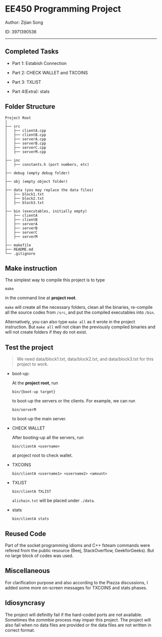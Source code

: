 # EE450 Programming Project
Author: Zijian Song

ID: 3971390536 

---

## Completed Tasks
- Part 1: Estabish Connection

- Part 2: CHECK WALLET and TXCOINS

- Part 3: TXLIST

- Part 4(Extra): stats

## Folder Structure
```
Project Root
│
├── src
│   ├── clientA.cpp
│   ├── clientB.cpp
│   ├── serverA.cpp
│   ├── serverB.cpp
│   ├── serverC.cpp
│   ├── serverM.cpp
│
├── inc
│   ├── constants.h (port numbers, etc)
│
├── debug (empty debug folder)
│
├── obj (empty object folder)
│
├── data (you may replace the data files)
│   ├── block1.txt
│   ├── block2.txt
│   ├── block3.txt
│ 
├── bin (executables, initially empty)
│   ├── clientA
│   ├── clientB
│   ├── serverA
│   ├── serverB
│   ├── serverC
│   ├── serverM
│
├── makefile
├── README.md 
└── .gitignore
```

## Make instruction
The simplest way to compile this project is to type 

`make`

in the command line at **project root**. 

`make` will create all the necessary folders, clean all the binaries, re-compile all the source codes from `/src`, and put the compiled executables into `/bin`.

Alternatively, you can also type `make all` as it wrote in the project instruction. But `make all` will not clean the previously compiled binaries and will not create folders if they do not exist.

## Test the project
>We need data/block1.txt, data/block2.txt, and data/block3.txt for this project to work.

- boot-up:

    At the **project root**, run

    `bin/{boot-up target}`

    to boot-up the servers or the clients. For example, we can run

    `bin/serverM`

    to boot-up the main server.

- CHECK WALLET

    After booting-up all the servers, run

    `bin/clientA <username>`

    at project root to check wallet.

- TXCOINS

    `bin/clientA <username1> <username2> <amount>`

- TXLIST

    `bin/clientA TXLIST`

    `alichain.txt` will be placed under `./data`.

- stats

    `bin/clientA stats`

## Reused Code

Part of the socket programming idioms and C++ fsteam commands were refered from the public resource (Beej, StackOverflow, GeekforGeeks). But no large block of codes was used.

## Miscellaneous

For clarification purpose and also according to the Piazza discussions, I added some more on-screen messages for TXCOINS and stats phases. 

## Idiosyncrasy

The project will definitly fail if the hard-coded ports are not available. Sometimes the zommbie process may impair this project. The project will also fail when no data files are provided or the data files are not written in correct format.
